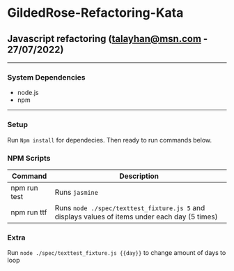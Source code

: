 # GildedRose-Refactoring-Kata
## Javascript refactoring (talayhan@msn.com - 27/07/2022)
---

### System Dependencies

* node.js
* npm

---

### Setup
Run `Npm install` for dependecies.
Then ready to run commands below.

### NPM Scripts

| Command           | Description
| -                 | -
| npm run test      | Runs `jasmine`
| npm run ttf       | Runs `node ./spec/texttest_fixture.js 5` and displays values of items under each day (5 times)


### Extra
Run `node ./spec/texttest_fixture.js {{day}}` to change amount of days to loop
